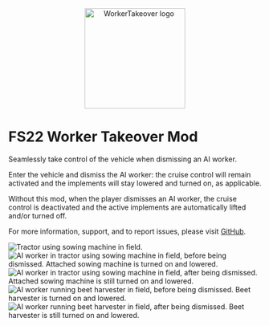 <div align="center">
  <img src="https://github.com/user-attachments/assets/0263f1e2-2802-4d0c-ac9f-e8a5c93eddb5" alt="WorkerTakeover logo" width="200">
</div>

# FS22 Worker Takeover Mod

Seamlessly take control of the vehicle when dismissing an AI worker. 

Enter the vehicle and dismiss the AI worker: the cruise control will remain activated and the implements will stay lowered and turned on, as applicable.

Without this mod, when the player dismisses an AI worker, the cruise control is deactivated and the active implements are automatically lifted and/or turned off.

For more information, support, and to report issues, please visit <a href="https://github.com/alpepi/FS22-WorkerTakeover">GitHub</a>.

![Tractor using sowing machine in field.](https://github.com/user-attachments/assets/851cce89-1b62-4aeb-b6e5-8525bcb4da8f)
![AI worker in tractor using sowing machine in field, before being dismissed. Attached sowing machine is turned on and lowered.](https://github.com/user-attachments/assets/df839052-0fe9-48ad-a78d-0adfd9f281d4)
![AI worker in tractor using sowing machine in field, after being dismissed. Attached sowing machine is still turned on and lowered.](https://github.com/user-attachments/assets/e635c5c5-de33-420b-8a0a-2e5e2f511363)
![AI worker running beet harvester in field, before being dismissed. Beet harvester is turned on and lowered.](https://github.com/user-attachments/assets/de05bc34-1655-44e3-aff0-98147220603f)
![AI worker running beet harvester in field, after being dismissed. Beet harvester is still turned on and lowered.](https://github.com/user-attachments/assets/19a81ee8-4d86-4389-af50-c644712ee533)
